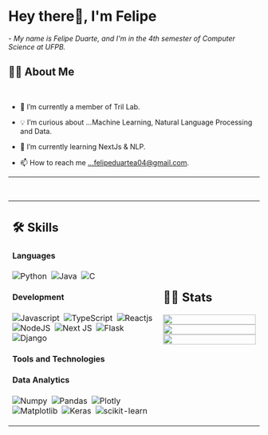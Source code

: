 # Hey there👋, I'm Felipe
 
 <p>- <i>My name is Felipe Duarte, and I'm in the 4th semester of Computer Science at UFPB.</i></p>



## 🙋‍♂️ About Me

</br>

- 🔧 I’m currently a member of Tril Lab.

- 💡 I’m curious about ...Machine Learning, Natural Language Processing and Data.
- 📖 I’m currently learning NextJs & NLP.
- 📫 How to reach me ...felipeduartea04@gmail.com.

<hr>

<!---

kaustav202/kaustav202 is a ✨ special ✨ repository because its `README.md` (this file) appears on your GitHub profile.
You can click the Preview link to take a look at your changes.

--->


</br>


<table width="100%" >

 <tr>
    <td width="60%">
     
## 🛠️ Skills

#### Languages
![Python](https://img.shields.io/badge/-Python-05122A?style=flat&logo=python)&nbsp;
![Java](https://img.shields.io/badge/Java-%23150458.svg?style=flat&logo=java&logoColor=orange)&nbsp;
![C](https://img.shields.io/badge/-C-05122A?style=flat&logo=c&logoColor=white)&nbsp;


#### Development

![Javascript](https://img.shields.io/badge/-JavaScript-F7DF1E?style=flat&logo=javascript&logoColor=black)&nbsp;
![TypeScript](https://img.shields.io/badge/-TypeScript-007ACC?style=flat&logo=typescript&logoColor=white)&nbsp;
![Reactjs](https://img.shields.io/badge/-React-20232A?style=flat&logo=react&logoColor=61DAFB)&nbsp;
![NodeJS](https://img.shields.io/badge/-Node.js-6DA55F?style=flat&logo=node.js&logoColor=white)&nbsp;
![Next JS](https://img.shields.io/badge/-Next-black?style=flat&logo=next.js&logoColor=white)&nbsp;
![Flask](https://img.shields.io/badge/-Flask-000000?style=flat&logo=flask&logoColor=white)&nbsp;
![Django](https://img.shields.io/badge/-Django-092E20?style=flat&logo=django&logoColor=white)&nbsp;


<!--      
![Express.js](https://img.shields.io/badge/express.js-%23404d59.svg?style=flat&logo=express&logoColor=%2361DAFB) -->
<!-- ![PHP](https://img.shields.io/badge/PHP-777BB4?style=flat&logo=php&logoColor=white)&nbsp; -->




#### Tools and Technologies



<!-- ![PyPI](https://img.shields.io/badge/pypi-3775A9?style=flat&logo=pypi&logoColor=white)&nbsp; -->


#### Data Analytics 
![Numpy](https://img.shields.io/badge/-Numpy-777BB4?style=flat&logo=numpy&logoColor=white)&nbsp;
![Pandas](https://img.shields.io/badge/-Pandas-2C2D72?style=flat&logo=pandas&logoColor=white)&nbsp;
![Plotly](https://img.shields.io/badge/-Plotly-3F4F75?style=flat&logo=plotly&logoColor=white)&nbsp;
![Matplotlib](https://img.shields.io/badge/-Matplotlib-ffffff?style=flat&logo=Matplotlib&logoColor=black)&nbsp;
![Keras](https://img.shields.io/badge/-Keras-D00000?style=flat&logo=Keras&logoColor=white)&nbsp;
![scikit-learn](https://img.shields.io/badge/-scikit--learn-F7931E?style=flat&logo=scikit-learn&logoColor=white)&nbsp;

     
</td>
    <td>
  
## 📄📜 Stats


<p align="center">
  <img width="100%" src="https://github-readme-stats.vercel.app/api?username=felipeduartea" />
 </br>
  <img width="100%" src="https://github-readme-streak-stats.herokuapp.com/?user=felipeduartea"/>
 </br>
  <img width="100%" src="https://github-readme-stats.vercel.app/api/top-langs/?username=felipeduartea" />
</p>
     
  </td>
 </tr>
</table>






